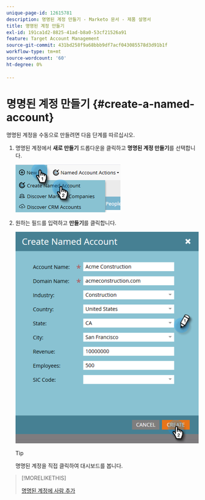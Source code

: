 ```yaml
---
unique-page-id: 12615781
description: 명명된 계정 만들기 - Marketo 문서 - 제품 설명서
title: 명명된 계정 만들기
exl-id: 191ca1d2-8825-41ad-b8a0-53cf21526a91
feature: Target Account Management
source-git-commit: 431bd258f9a68bbb9df7acf043085578d3d91b1f
workflow-type: tm+mt
source-wordcount: '60'
ht-degree: 0%

---
```


# 명명된 계정 만들기 {#create-a-named-account}

명명된 계정을 수동으로 만들려면 다음 단계를 따르십시오.

1. 명명된 계정에서 **새로 만들기** 드롭다운을 클릭하고 **명명된 계정 만들기**&#x200B;를 선택합니다.

   ![](assets/two-1.png)

1. 원하는 필드를 입력하고 **만들기**&#x200B;를 클릭합니다.

   ![](assets/three-1.png)

   >[!TIP]
   >
   >명명된 계정을 직접 클릭하여 대시보드를 봅니다.

>[!MORELIKETHIS]
>
>[명명된 계정에 사람 추가](/help/marketo/product-docs/target-account-management/target/named-accounts/add-people-to-a-named-account.md)
